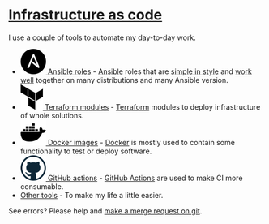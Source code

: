 # [Infrastructure as code](#infrastructure-as-code)

I use a couple of tools to automate my day-to-day work.

- [![Ansible](/images/ansible.png) Ansible roles](ansible.html) - [Ansible](https://www.ansible.com/) roles that are [simple in style](style.html) and [work well](how-to-use-these-roles.html) together on many distributions and many Ansible version.
- [![Terraform](/images/terraform.png) Terraform modules](terraform.html) - [Terraform](https://www.terraform.io) modules to deploy infrastructure of whole solutions.
- [![Docker](/images/docker.png) Docker images](docker.html) - [Docker](https://www.docker.com) is mostly used to contain some functionality to test or deploy software.
- [![GitHub](/images/github.png) GitHub actions](github-actions.html) - [GitHub Actions](https://github.com/features/actions) are used to make CI more consumable.
- [Other tools](others.html) - To make my life a little easier.

See errors? Please help and [make a merge request on git](https://github.com/robertdebock/robertdebock.github.io/).

